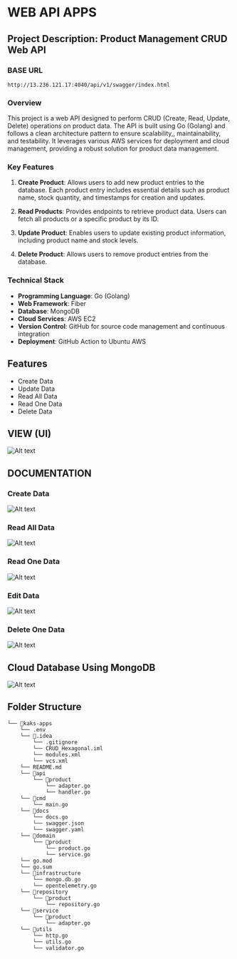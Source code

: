 # WEB API APPS

## Project Description: Product Management CRUD Web API

### BASE URL 
```http://13.236.121.17:4040/api/v1/swagger/index.html```

### Overview

This project is a web API designed to perform CRUD (Create, Read, Update, Delete) operations on product data. The API is built using Go (Golang) and follows a clean architecture pattern to ensure scalability,, maintainability, and testability. It leverages various AWS services for deployment and cloud management, providing a robust solution for product data management.

### Key Features

1. **Create Product**: Allows users to add new product entries to the database. Each product entry includes essential details such as product name, stock quantity, and timestamps for creation and updates.

2. **Read Products**: Provides endpoints to retrieve product data. Users can fetch all products or a specific product by its ID.

3. **Update Product**: Enables users to update existing product information, including product name and stock levels.

4. **Delete Product**: Allows users to remove product entries from the database.

### Technical Stack

- **Programming Language**: Go (Golang)
- **Web Framework**: Fiber
- **Database**: MongoDB
- **Cloud Services**: AWS EC2
- **Version Control**: GitHub for source code management and continuous integration
- **Deployment**: GitHub Action to Ubuntu AWS

## Features

- Create Data
- Update Data
- Read All Data
- Read One Data
- Delete Data

## VIEW (UI)

![Alt text](./img/Screenshot%202024-06-15%20at%2011.02.19 AM.png)

## DOCUMENTATION

### Create Data

![Alt text](./img/Screenshot%202024-06-15%20at%2010.58.15 AM.png)

### Read All Data

![Alt text](./img/Screenshot%202024-06-15%20at%2010.57.42 AM.png)

### Read One Data

![Alt text](./img/Screenshot%202024-06-15%20at%2010.58.23 AM.png)

### Edit Data

![Alt text](./img/Screenshot%202024-06-15%20at%2010.58.35 AM.png)

### Delete One Data

![Alt text](./img/Screenshot%202024-06-15%20at%2010.58.42 AM.png)

## Cloud Database Using MongoDB

![Alt text](./img/Screenshot%202024-06-15%20at%2012.19.46 PM.png)

## Folder Structure

```
└── 📁kaks-apps
    └── .env
    └── 📁.idea
        └── .gitignore
        └── CRUD_Hexagonal.iml
        └── modules.xml
        └── vcs.xml
    └── README.md
    └── 📁api
        └── 📁product
            └── adapter.go
            └── handler.go
    └── 📁cmd
        └── main.go
    └── 📁docs
        └── docs.go
        └── swagger.json
        └── swagger.yaml
    └── 📁domain
        └── 📁product
            └── product.go
            └── service.go
    └── go.mod
    └── go.sum
    └── 📁infrastructure
        └── mongo.db.go
        └── opentelemetry.go
    └── 📁repository
        └── 📁product
            └── repository.go
    └── 📁service
        └── 📁product
            └── adapter.go
    └── 📁utils
        └── http.go
        └── utils.go
        └── validator.go
```
